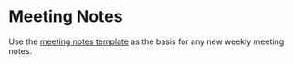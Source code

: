 <!-- TITLE: Meeting Notes -->

# Meeting Notes
Use the [meeting notes template](/weekly-meetings/meeting-notes/template) as the basis for any new weekly meeting notes.